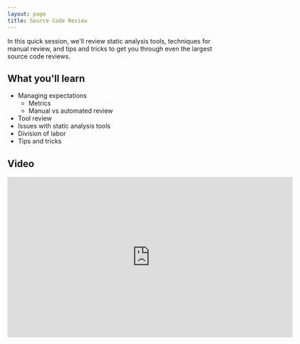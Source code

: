 ```yaml
---
layout: page
title: Source Code Review
---
```


In this quick session, we'll review static analysis tools, techniques for manual review, and tips and tricks to get you through even the largest source code reviews.

What you'll learn
-----------------

- Managing expectations
	- Metrics
	- Manual vs automated review
- Tool review
- Issues with static analysis tools
- Division of labor
- Tips and tricks

Video
-----

<div class="container">
	<iframe id="ytplayer" type="text/html" width="640" height="360" src="https://www.youtube-nocookie.com/embed/i4fd2Va3Jtg?rel=0&autoplay=0&origin={{ site.url }}" frameborder="0"></iframe>
</div>
